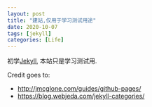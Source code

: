 ```yaml
---
layout: post
title: "建站,仅用于学习测试用途"
date: 2020-10-07
tags: [jekyll]
categories: [Life]
---
```


初学[Jekyll](http://jekyllrb.com), 本站只是学习测试用. 

Credit goes to: 

- <http://jmcglone.com/guides/github-pages/>
- <https://blog.webjeda.com/jekyll-categories/>
